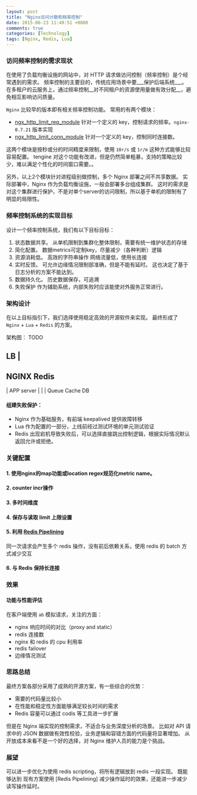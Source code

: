 ```yaml
---
layout: post
title: "Nginx访问计数和频率控制"
date: 2015-06-23 11:49:51 +0800
comments: true
categories: [Technology]
tags: [Nginx, Redis, Lua]
---
```


### 访问频率控制的需求现状

在使用了负载均衡设施的网站中，对 HTTP 请求做访问控制（频率控制）是个经常遇到的需求。
频率控制的主要目的，传统应用场景中要___保护后端系统___。
在多租户的云服务上，通过频率控制__对不同租户的资源使用量做有效分配__，避免相互影响访问质量。

`Nginx` 比较早的版本即有相关频率控制功能。
常用的有两个模块：
*    [ngx_http_limit_req_module](http://nginx.org/en/docs/http/ngx_http_limit_req_module.html)
    针对一个定义的 key，控制请求的频率。`nginx-0.7.21` 版本实现
*    [ngx_http_limit_conn_module](http://nginx.org/en/docs/http/ngx_http_limit_conn_module.html)
    针对一个定义的 key，控制同时连接数。

这两个模块是按秒或分的时间精度来限制，使用 `10r/s` 或 `1r/m` 这种方式能够比较容易配置。
tengine 对这个功能有改进，但是仍然简单粗暴，支持的策略比较少，难以满足个性化的时间窗口需要。。

另外，以上2个模块针对进程级别做控制，多个 Nginx 部署之间不共享数据。
实际部署中，Nginx 作为负载均衡设施，一般会部署多台组成集群。
这时的需求是对这个集群进行保护，不是对单个server的访问限制，所以基于单机的限制有了明显的局限性。

### 频率控制系统的实现目标

设计一个频率控制系统，我们有以下目标目标：

1.  状态数据共享。
    从单机限制到集群化整体限制，需要有统一维护状态的存储
2.  简化配置。
    数据metrics可定制key，尽量减少（各种判断）逻辑
3.  资源消耗低。
    高效的字符串操作
    网络流量低，使用长连接
4.  实时反馈。
    可允许边缘情况限制部准确，但是不能有延时。
    这也决定了基于日志分析的方案不能达到。
5.  数据持久化。
    历史数据保存，可追溯
6.  失败保护
    作为辅助系统，内部失败时应该能使对外服务正常进行。

### 架构设计

在以上目标指引下，我们选择使用稳定高效的开源软件来实现。
最终形成了 `Nginx` + `Lua` + `Redis` 的方案。

架构图： TODO

 LB
 |
 ----
 NGINX
 Redis
 ----
 |
 APP server
 |  |  |
 Queue Cache DB


#### 组建失败保护：

* Nginx 作为基础服务，有前端 keepalived 提供故障转移
* Lua 作为配置的一部分，上线前经过测试环境的单元测试验证
* Redis 出现宕机导致失败后，可以选择直接跳出控制逻辑，根据实际情况默认返回允许或拒绝。

### 关键配置

#### 1. 使用nginx的map功能或location regex规范化metric name。
#### 2. counter incr操作
#### 3. 多时间维度
#### 4. 保存与读取 limit 上限设置
#### 5. 利用 [Redis Pipelining](http://redis.io/topics/pipelining)
同一次请求会产生多个 redis 操作，没有前后依赖关系，使用 redis 的 batch 方式减少交互
#### 6. 与 Redis 保持长连接

### 效果
#### 功能与性能评估
在客户端使用 `ab` 模拟请求，关注的方面：

* nginx 响应时间的对比（proxy and static）
* redis 连接数
* nginx 和 redis 的 cpu 利用率
* redis failover
* 边缘情况测试

### 思路总结

最终方案各部分采用了成熟的开源方案，有一些综合的优势：

* 需要的代码量比较小
* 在性能和稳定性方面能够满足较长时间的需求
* Redis 容量可以通过 codis 等工具进一步扩展

但是在 Nginx 端实现的控制需求，不适合与业务深度分析的场景。
比如对 API 请求中的 JSON 数据做有效性校验，业务逻辑和容错方面的代码量将显著增加。
从开放成本来看不是一个好的选择，对 Nginx 维护人员的能力是个挑战。

### 展望

可以进一步优化为使用 redis scripting，将所有逻辑放到 redis 一段实现。
既能够达到 现有方案使用 [Redis Pipelining] 减少操作延时的效果，还能进一步减少读写操作延时。
